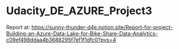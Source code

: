 # Udacity_DE_AZURE_Project3

Report at:
https://sunny-thunder-d4e.notion.site/Report-for-project-Building-an-Azure-Data-Lake-for-Bike-Share-Data-Analytics-c09ef498ddaa4b3688295f7ef1f1dfc0?pvs=4
